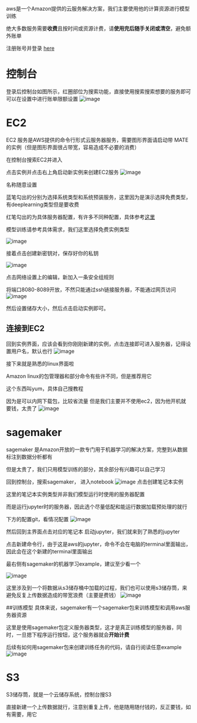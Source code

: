 aws是一个Amazon提供的云服务解决方案，我们主要使用他的计算资源进行模型训练

绝大多数服务需要**收费**且按时间或资源计费，请**使用完后随手关闭或清空**，避免额外账单

注册账号并登录  [here](aws.amazon.com)

# 控制台

登录后控制台如图所示，红圈部位为搜索功能，直接使用搜索搜索想要的服务即可
可以在设置中进行账单限额设置
![image](https://github.com/LassonLi/UOB_2024_LLM_EYE_HOSPTITAL/assets/63943203/fcd869f3-c407-4759-a30f-db632d1da239)

# EC2
EC2 服务是AWS提供的命令行形式云服务器服务，需要图形界面请启动带 MATE的实例（但是图形界面很占带宽，容易造成不必要的消费）

在控制台搜索EC2并进入

点击实例并点击右上角启动新实例来创建EC2服务
![image](https://github.com/LassonLi/UOB_2024_LLM_EYE_HOSPTITAL/assets/63943203/7c39ba38-adc5-4ad5-bae1-891549085629)

名称随意设置

蓝笔勾出的分别为选择系统类型和系统预装服务，这里因为是演示选择免费类型，有deeplearning类型但是要收费

红笔勾出的为具体服务器配置，有许多不同种配置，具体参考[这里](https://aws.amazon.com/cn/ec2/instance-types/)

模型训练请参考具体需求，我们这里选择免费实例类型

![image](https://github.com/LassonLi/UOB_2024_LLM_EYE_HOSPTITAL/assets/63943203/11aea423-aa98-4f7a-b8e8-dde0c4b37346)

接着点击创建新密钥对，保存好你的私钥

![image](https://github.com/LassonLi/UOB_2024_LLM_EYE_HOSPTITAL/assets/63943203/0e4eabc6-dd98-4ca0-acd7-96b5232445e1)

点击网络设置上的编辑，新加入一条安全组规则

将端口8080-8089开放，不然只能通过ssh链接服务器，不能通过网页访问
![image](https://github.com/LassonLi/UOB_2024_LLM_EYE_HOSPTITAL/assets/63943203/c741f188-3dda-4580-a892-3d89383cb027)

然后设置储存大小，然后点击启动实例即可。

## 连接到EC2
回到实例界面，应该会看到你刚刚新建的实例，点击连接即可进入服务器，记得设置用户名，默认也行
![image](https://github.com/LassonLi/UOB_2024_LLM_EYE_HOSPTITAL/assets/63943203/cf91210a-053d-490c-9c23-e7c04c39f065)

接下来就是熟悉的linux界面啦

Amazon linux的包管理器和部分命令有些许不同，但是推荐用它

这个东西叫yum，具体自己搜教程

因为是可以内网下载包，比较省流量
但是我们主要并不使用ec2，因为他开机就要钱，太贵了
![image](https://github.com/LassonLi/UOB_2024_LLM_EYE_HOSPTITAL/assets/63943203/00ebfd6d-e0f9-4abf-9a2c-740ca1260ca7)

# sagemaker
sagemaker 是Amazon开放的一款专门用于机器学习的解决方案，完整到从数据标注到数据分析都有

但是太贵了，我们只用模型训练的部分，其余部分有兴趣可以自己学习

回到控制台，搜索sagemaker， 进入notebook
![image](https://github.com/LassonLi/UOB_2024_LLM_EYE_HOSPTITAL/assets/63943203/3fae4e67-4c08-4870-a7c2-d6bf03a8397a)
点击创建笔记本实例

这里的笔记本实例类型并非我们模型运行时使用的服务器配置

而是运行jupyter时的服务器，因此选个尽量低配和能运行数据加载预处理的就行

下方的配置git，看情况配置
![image](https://github.com/LassonLi/UOB_2024_LLM_EYE_HOSPTITAL/assets/63943203/01cb9e64-6f75-4091-8c29-2cc6d03ad662)

然后回到主界面点击对应的笔记本 启动jupyter，我们就来到了熟悉的jupyter

点击新建命令行，由于这是aws的jupyter，命令不会在电脑的terminal里面输出，因此会在这个新建的terminal里面输出

最右侧有sagemaker的机器学习example，建议至少看一个

![image](https://github.com/LassonLi/UOB_2024_LLM_EYE_HOSPTITAL/assets/63943203/2994ead8-9f0e-44a7-9824-465a45e03393)

这里涉及到一个将数据从s3储存桶中加载的过程，我们也可以使用s3储存筒，来避免反复上传数据造成的带宽浪费（主要是费钱）
![image](https://github.com/LassonLi/UOB_2024_LLM_EYE_HOSPTITAL/assets/63943203/519c1e0b-0876-4ad5-851e-36511fe19760)

##训练模型
具体来说，sagemaker有一个sagemaker包来训练模型和调用aws服务器资源

这里是使用sagemaker包定义服务器类型，这才是真正训练模型的服务器，同时，一旦摁下程序运行按钮，这个服务器就会**开始计费**

后续有如何用sagemaker包来创建训练任务的代码，请自行阅读任意example
![image](https://github.com/LassonLi/UOB_2024_LLM_EYE_HOSPTITAL/assets/63943203/f44c64b8-f933-4876-bfcf-e9703b4431db)

# S3
S3储存筒，就是一个云储存系统，控制台搜S3

直接新建一个上传数据就行，注意别重复上传，他是随用随付钱的，反正要钱，如有需要，用它












  

